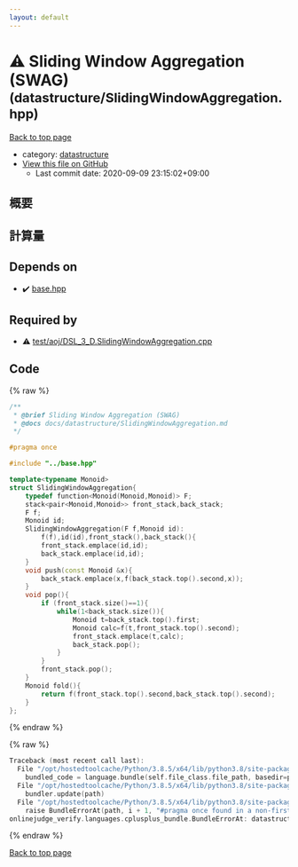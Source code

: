 ```yaml
---
layout: default
---
```


<!-- mathjax config similar to math.stackexchange -->
<script type="text/javascript" async
  src="https://cdnjs.cloudflare.com/ajax/libs/mathjax/2.7.5/MathJax.js?config=TeX-MML-AM_CHTML">
</script>
<script type="text/x-mathjax-config">
  MathJax.Hub.Config({
    TeX: { equationNumbers: { autoNumber: "AMS" }},
    tex2jax: {
      inlineMath: [ ['$','$'] ],
      processEscapes: true
    },
    "HTML-CSS": { matchFontHeight: false },
    displayAlign: "left",
    displayIndent: "2em"
  });
</script>

<script type="text/javascript" src="https://cdnjs.cloudflare.com/ajax/libs/jquery/3.4.1/jquery.min.js"></script>
<script src="https://cdn.jsdelivr.net/npm/jquery-balloon-js@1.1.2/jquery.balloon.min.js" integrity="sha256-ZEYs9VrgAeNuPvs15E39OsyOJaIkXEEt10fzxJ20+2I=" crossorigin="anonymous"></script>
<script type="text/javascript" src="../../assets/js/copy-button.js"></script>
<link rel="stylesheet" href="../../assets/css/copy-button.css" />


# :warning: Sliding Window Aggregation (SWAG) <small>(datastructure/SlidingWindowAggregation.hpp)</small>

<a href="../../index.html">Back to top page</a>

* category: <a href="../../index.html#8dc87745f885a4cc532acd7b15b8b5fe">datastructure</a>
* <a href="{{ site.github.repository_url }}/blob/master/datastructure/SlidingWindowAggregation.hpp">View this file on GitHub</a>
    - Last commit date: 2020-09-09 23:15:02+09:00




## 概要

## 計算量

## Depends on

* :heavy_check_mark: <a href="../base.hpp.html">base.hpp</a>


## Required by

* :warning: <a href="../test/aoj/DSL_3_D.SlidingWindowAggregation.cpp.html">test/aoj/DSL_3_D.SlidingWindowAggregation.cpp</a>


## Code

<a id="unbundled"></a>
{% raw %}
```cpp
/**
 * @brief Sliding Window Aggregation (SWAG)
 * @docs docs/datastructure/SlidingWindowAggregation.md
 */

#pragma once

#include "../base.hpp"

template<typename Monoid>
struct SlidingWindowAggregation{
    typedef function<Monoid(Monoid,Monoid)> F;
    stack<pair<Monoid,Monoid>> front_stack,back_stack;
    F f;
    Monoid id;
    SlidingWindowAggregation(F f,Monoid id):
        f(f),id(id),front_stack(),back_stack(){
        front_stack.emplace(id,id);
        back_stack.emplace(id,id);
    }
    void push(const Monoid &x){
        back_stack.emplace(x,f(back_stack.top().second,x));
    }
    void pop(){
        if (front_stack.size()==1){
            while(1<back_stack.size()){
                Monoid t=back_stack.top().first;
                Monoid calc=f(t,front_stack.top().second);
                front_stack.emplace(t,calc);
                back_stack.pop();
            }
        }
        front_stack.pop();
    }
    Monoid fold(){
        return f(front_stack.top().second,back_stack.top().second);
    }
};
```
{% endraw %}

<a id="bundled"></a>
{% raw %}
```cpp
Traceback (most recent call last):
  File "/opt/hostedtoolcache/Python/3.8.5/x64/lib/python3.8/site-packages/onlinejudge_verify/docs.py", line 349, in write_contents
    bundled_code = language.bundle(self.file_class.file_path, basedir=pathlib.Path.cwd())
  File "/opt/hostedtoolcache/Python/3.8.5/x64/lib/python3.8/site-packages/onlinejudge_verify/languages/cplusplus.py", line 185, in bundle
    bundler.update(path)
  File "/opt/hostedtoolcache/Python/3.8.5/x64/lib/python3.8/site-packages/onlinejudge_verify/languages/cplusplus_bundle.py", line 310, in update
    raise BundleErrorAt(path, i + 1, "#pragma once found in a non-first line")
onlinejudge_verify.languages.cplusplus_bundle.BundleErrorAt: datastructure/SlidingWindowAggregation.hpp: line 6: #pragma once found in a non-first line

```
{% endraw %}

<a href="../../index.html">Back to top page</a>

